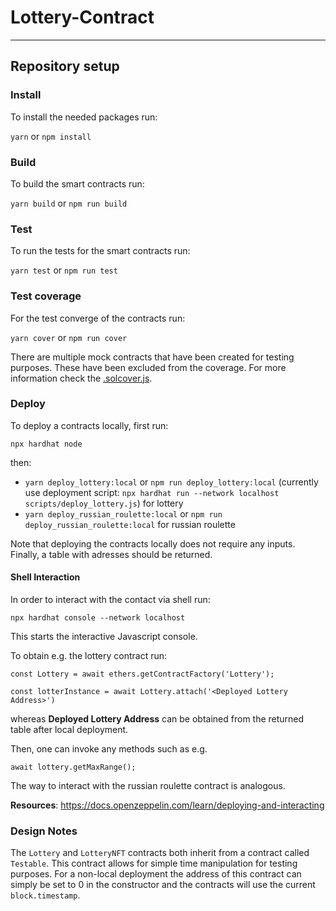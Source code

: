 # Lottery-Contract

---

## Repository setup

### Install

To install the needed packages run:

`yarn` or `npm install`

### Build

To build the smart contracts run:

`yarn build` or `npm run build`

### Test

To run the tests for the smart contracts run:

`yarn test` or `npm run test`

### Test coverage

For the test converge of the contracts run:

`yarn cover` or `npm run cover`

There are multiple mock contracts that have been created for testing purposes. These have been excluded from the coverage. For more information check the [.solcover.js](./.solcover.js).

### Deploy


To deploy a contracts locally, first run:

`npx hardhat node`

then:

- `yarn deploy_lottery:local` or `npm run deploy_lottery:local` (currently use deployment script: `npx hardhat run --network localhost scripts/deploy_lottery.js`) for lottery
- `yarn deploy_russian_roulette:local` or `npm run deploy_russian_roulette:local` for russian roulette

Note that deploying the contracts locally does not require any inputs.
Finally, a table with adresses should be returned.

#### Shell Interaction
In order to interact with the contact via shell run:

`npx hardhat console --network localhost`

This starts the interactive Javascript console.

To obtain e.g. the lottery contract run:

`const Lottery = await ethers.getContractFactory('Lottery');`

`const lotterInstance = await Lottery.attach('<Deployed Lottery Address>')`

whereas **Deployed Lottery Address** can be obtained from the returned table after local deployment.

Then, one can invoke any methods such as e.g.

`await lottery.getMaxRange();`

The way to interact with the russian roulette contract is analogous.

**Resources**: https://docs.openzeppelin.com/learn/deploying-and-interacting

### Design Notes

The `Lottery` and `LotteryNFT` contracts both inherit from a contract called `Testable`. This contract allows for simple time manipulation for testing purposes. For a non-local deployment the address of this contract can simply be set to 0 in the constructor and the contracts will use the current `block.timestamp`.
